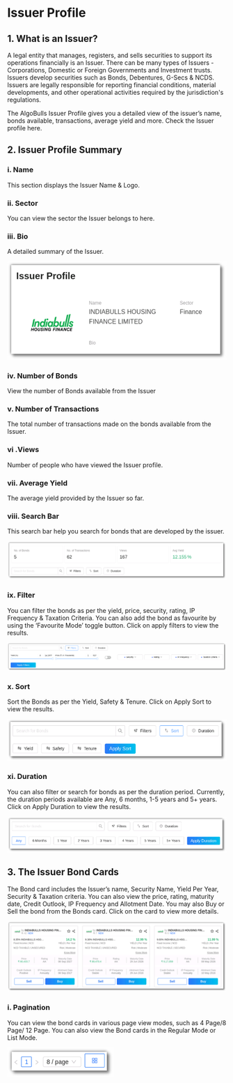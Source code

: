 # Issuer Profile

## 1. What is an Issuer?

A legal entity that manages, registers, and sells securities to support its operations financially is an Issuer. There can be many types of Issuers - Corporations, Domestic or Foreign Governments and Investment trusts. Issuers develop securities such as Bonds, Debentures, G-Secs & NCDS. Issuers are legally responsible for reporting financial conditions, material developments, and other operational activities required by the jurisdiction's regulations.

The AlgoBulls Issuer Profile gives you a detailed view of the issuer’s name, bonds available, transactions, average yield and more. Check the Issuer profile here.


## 2. Issuer Profile Summary

### i. Name

This section displays the Issuer Name & Logo.

### ii. Sector

You can view the sector the Issuer belongs to here.

### iii. Bio

A detailed summary of the Issuer.

[![Issuer Profile](imgs/issuer_profile_summary.png "Click to Enlarge or Ctrl+Click to open in a new Tab")](imgs/issuer_profile_summary.png)

### iv. Number of Bonds

View the number of Bonds available from the Issuer

### v. Number of Transactions

The total number of transactions made on the bonds available from the Issuer.

### vi .Views

Number of people who have viewed the Issuer profile.

### vii. Average Yield

The average yield provided by the Issuer so far.

### viii. Search Bar

This search bar help you search for bonds that are developed by the issuer.

[![Issuer Profile](imgs/issuer_profile_summary_2.png "Click to Enlarge or Ctrl+Click to open in a new Tab")](imgs/issuer_profile_summary_2.png)

### ix. Filter

You can filter the bonds as per the yield, price, security, rating, IP Frequency & Taxation Criteria. You can also add the bond as favourite by using the ‘Favourite Mode’ toggle button. Click on apply filters to view the results.

[![Issuer Profile](imgs/issuer_profile_filters.png "Click to Enlarge or Ctrl+Click to open in a new Tab")](imgs/issuer_profile_filters.png)


### x. Sort

Sort the Bonds as per the Yield, Safety & Tenure. Click on Apply Sort to view the results.

[![Issuer Profile](imgs/issuer_profile_sort.png "Click to Enlarge or Ctrl+Click to open in a new Tab")](imgs/issuer_profile_sort.png)

### xi. Duration

You can also filter or search for bonds as per the duration period. Currently, the duration periods available are Any, 6 months, 1-5 years and 5+ years. Click on Apply Duration to view the results.

[![Issuer Profile](imgs/issuer_profile_duration.png "Click to Enlarge or Ctrl+Click to open in a new Tab")](imgs/issuer_profile_duration.png)


## 3. The Issuer Bond Cards

The Bond card includes the Issuer’s name, Security Name, Yield Per Year, Security & Taxation criteria. You can also view the price, rating, maturity date, Credit Outlook, IP Frequency and Allotment Date. You may also Buy or Sell the bond from the Bonds card. Click on the card to view more details.

[![Issuer Profile](imgs/issuer_profile_issuer_card.png "Click to Enlarge or Ctrl+Click to open in a new Tab")](imgs/issuer_profile_issuer_card.png)

### i. Pagination

You can view the bond cards in various page view modes, such as 4 Page/8 Page/ 12 Page. You can also view the Bond cards in the Regular Mode or List Mode.

[![Issuer Profile](imgs/issuer_profile_pagination.png "Click to Enlarge or Ctrl+Click to open in a new Tab")](imgs/issuer_profile_pagination.png)
